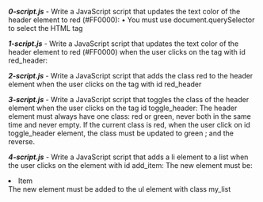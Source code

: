 **_0-script.js_** - Write a JavaScript script that updates the text color of the header element to red (#FF0000):
    • You must use document.querySelector to select the HTML tag

**_1-script.js_** - Write a JavaScript script that updates the text color of the header element to red (#FF0000) when the user clicks on the tag with id red_header:

**_2-script.js_** - Write a JavaScript script that adds the class red to the header element when the user clicks on the tag with id red_header

**_3-script.js_** - Write a JavaScript script that toggles the class of the header element when the user clicks on the tag id toggle_header:
The header element must always have one class: red or green, never both in the same time and never empty. If the current class is red, when the user click on id toggle_header element, the class must be updated to green ; and the reverse.

**_4-script.js_** - Write a JavaScript script that adds a li element to a list when the user clicks on the element with id add_item:
The new element must be: <li>Item</li> The new element must be added to the ul element with class my_list